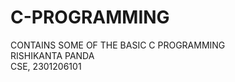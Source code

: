 # C-PROGRAMMING
CONTAINS SOME OF THE BASIC C PROGRAMMING <br>
RISHIKANTA PANDA <br>
CSE, 2301206101
